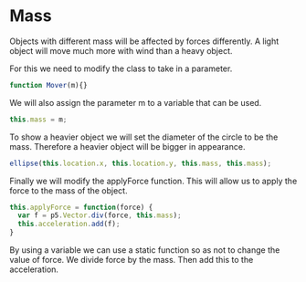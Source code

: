 # Mass

Objects with different mass will be affected by forces differently. A light object will move much more with wind than a heavy object.

For this we need to modify the class to take in a parameter.
```js
function Mover(m){}
```

We will also assign the parameter m to a variable that can be used.
```js
this.mass = m;
```

To show a heavier object we will set the diameter of the circle to be the mass. Therefore a heavier object will be bigger in appearance.
```js
ellipse(this.location.x, this.location.y, this.mass, this.mass);
```

Finally we will modify the applyForce function. This will allow us to apply the force to the mass of the object.
```js
this.applyForce = function(force) {
  var f = p5.Vector.div(force, this.mass);
  this.acceleration.add(f);
}
```

By using a variable we can use a static function so as not to change the value of force. We divide force by the mass. Then add this to the acceleration.
